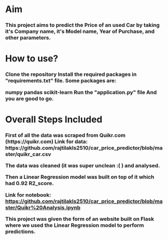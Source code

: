 <h1>Aim</h1>

<h3>This project aims to predict the Price of an used Car by taking it's Company name, it's Model name, Year of Purchase, and other parameters.</h3>

<h1>How to use?</h1>
<h3>Clone the repository
Install the required packages in "requirements.txt" file.
Some packages are:

numpy
pandas
scikit-learn
Run the "application.py" file And you are good to go.</h3>

<h1>Overall Steps Included</h1>

<h3>First of all the data was scraped from Quikr.com (https://quikr.com) Link for data: https://github.com/rajtilakls2510/car_price_predictor/blob/master/quikr_car.csv

The data was cleaned (it was super unclean :( ) and analysed.

Then a Linear Regression model was built on top of it which had 0.92 R2_score.

Link for notebook: https://github.com/rajtilakls2510/car_price_predictor/blob/master/Quikr%20Analysis.ipynb

This project was given the form of an website built on Flask where we used the Linear Regression model to perform predictions.</h3>
